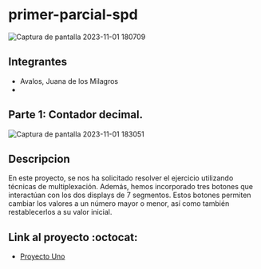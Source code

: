 # primer-parcial-spd
![Captura de pantalla 2023-11-01 180709](https://github.com/Milagros-avalos/primer-parcial-spd/assets/93937678/16a0e228-c27e-49cd-b114-fc275222b4c6)

## Integrantes
- Avalos, Juana de los Milagros
- 

## Parte 1: Contador decimal.
![Captura de pantalla 2023-11-01 183051](https://github.com/Milagros-avalos/primer-parcial-spd/assets/93937678/42c3c26b-d38e-4db1-a45f-418997e12615)



## Descripcion 
En este proyecto, se nos ha solicitado resolver el ejercicio utilizando técnicas de multiplexación. Además, hemos incorporado tres botones que interactúan con los dos displays de 7 segmentos. Estos botones permiten cambiar los valores a un número mayor o menor, así como también restablecerlos a su valor inicial.

## Link al proyecto :octocat:
- [Proyecto Uno](https://github.com/Milagros-avalos/primer-parcial-spd/tree/main/primera-parte-arduino)
